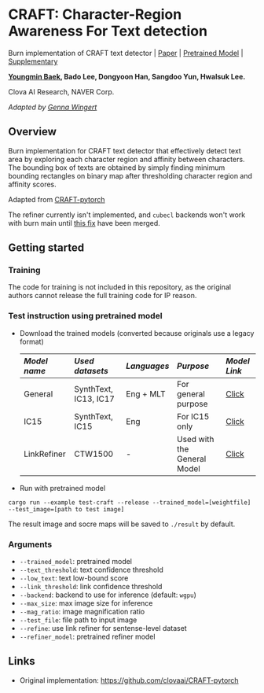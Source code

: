 # CRAFT: Character-Region Awareness For Text detection

Burn implementation of CRAFT text detector | [Paper](https://arxiv.org/abs/1904.01941) | [Pretrained Model](https://drive.google.com/file/d/1aquT8wd3wp6CIJJ5bCXD4oEaU1yWopUZ) | [Supplementary](https://youtu.be/HI8MzpY8KMI)

**[Youngmin Baek](mailto:youngmin.baek@navercorp.com), Bado Lee, Dongyoon Han, Sangdoo Yun, Hwalsuk Lee.**

Clova AI Research, NAVER Corp.

_Adapted by [Genna Wingert](https://github.com/wingertge)_

## Overview

Burn implementation for CRAFT text detector that effectively detect text area by exploring each
character region and affinity between characters. The bounding box of texts are obtained by simply
finding minimum bounding rectangles on binary map after thresholding character region and affinity
scores.

Adapted from [CRAFT-pytorch](https://github.com/clovaai/CRAFT-pytorch/)

The refiner currently isn't implemented, and `cubecl` backends won't work with burn main until
[this fix](https://github.com/tracel-ai/burn/pull/2499)
have been merged.

## Getting started

### Training

The code for training is not included in this repository, as the original authors cannot release the full training code for IP reason.

### Test instruction using pretrained model

- Download the trained models (converted because originals use a legacy format)

    | _Model name_ | _Used datasets_ | _Languages_ | _Purpose_ | _Model Link_ |
    | :----------- | :-------------------- | :---------- | :-------------------------- | :-------------------------------------------------------------------------- |
    | General | SynthText, IC13, IC17 | Eng + MLT | For general purpose | [Click](https://drive.google.com/file/d/1aquT8wd3wp6CIJJ5bCXD4oEaU1yWopUZ) |
    | IC15 | SynthText, IC15 | Eng | For IC15 only | [Click](https://drive.google.com/file/d/1xo_XrpNibEnkREJQofUvd3D_onggsfeP) |
    | LinkRefiner | CTW1500 | - | Used with the General Model | [Click](https://drive.google.com/file/d/19gd0ujol534mqeCpce2pWafTrzXATCDD) |

- Run with pretrained model

```console
cargo run --example test-craft --release --trained_model=[weightfile] --test_image=[path to test image]
```

The result image and socre maps will be saved to `./result` by default.

### Arguments

- `--trained_model`: pretrained model
- `--text_threshold`: text confidence threshold
- `--low_text`: text low-bound score
- `--link_threshold`: link confidence threshold
- `--backend`: backend to use for inference (default: `wgpu`)
- `--max_size`: max image size for inference
- `--mag_ratio`: image magnification ratio
- `--test_file`: file path to input image
- `--refine`: use link refiner for sentense-level dataset
- `--refiner_model`: pretrained refiner model

## Links

- Original implementation: <https://github.com/clovaai/CRAFT-pytorch>
